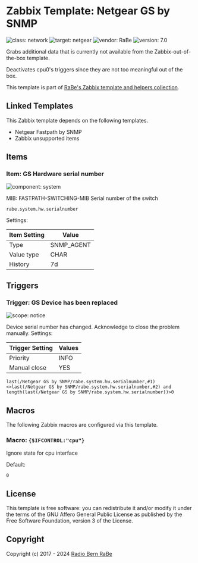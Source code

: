 # Zabbix Template: Netgear GS by SNMP

![class: network](https://img.shields.io/badge/class-network-00c9bf) ![target: netgear](https://img.shields.io/badge/target-netgear-00c9bf) ![vendor: RaBe](https://img.shields.io/badge/vendor-RaBe-00c9bf) ![version: 7.0](https://img.shields.io/badge/version-7.0-00c9bf)

Grabs additional data that is currently not available from the Zabbix-out-of-the-box template.

Deactivates cpu0's triggers since they are not too meaningful out of the box.

This template is part of [RaBe's Zabbix template and helpers
collection](https://github.com/radiorabe/rabe-zabbix).

## Linked Templates

This Zabbix template depends on the following templates.

* Netgear Fastpath by SNMP
* Zabbix unsupported items

## Items

### Item: GS Hardware serial number

![component: system](https://img.shields.io/badge/component-system-00c9bf)

MIB: FASTPATH-SWITCHING-MIB
Serial number of the switch

```console
rabe.system.hw.serialnumber
```

Settings:

| Item Setting | Value |
| ------------ | ----- |
| Type | SNMP_AGENT |
| Value type | CHAR |
| History | 7d |

## Triggers

### Trigger: GS Device has been replaced

![scope: notice](https://img.shields.io/badge/scope-notice-00c9bf)

Device serial number has changed. Acknowledge to close the problem manually.
Settings:

| Trigger Setting | Values |
| --------------- | ------ |
| Priority | INFO |
| Manual close | YES |

```console
last(/Netgear GS by SNMP/rabe.system.hw.serialnumber,#1)<>last(/Netgear GS by SNMP/rabe.system.hw.serialnumber,#2) and length(last(/Netgear GS by SNMP/rabe.system.hw.serialnumber))>0
```

## Macros

The following Zabbix macros are configured via this template.

### Macro: `{$IFCONTROL:"cpu"}`

Ignore state for cpu interface

Default:

```console
0
```

## License

This template is free software: you can redistribute it and/or modify it under
the terms of the GNU Affero General Public License as published by the Free
Software Foundation, version 3 of the License.

## Copyright

Copyright (c) 2017 - 2024 [Radio Bern RaBe](http://www.rabe.ch)
